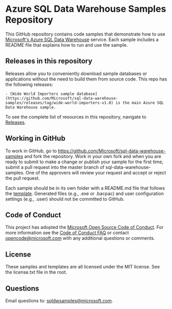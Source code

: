 # Azure SQL Data Warehouse Samples Repository

This GitHub repository contains code samples that demonstrate how to use [Microsoft's Azure SQL Data Warehouse](http://aka.ms/sqldw) service. Each sample includes a README file
that explains how to run and use the sample.

## Releases in this repository

Releases allow you to conveniently download sample databases or applications without the need to build them from source code. This repo has the following releases:

	- [Wide World Importers sample database](https://github.com/Microsoft/sql-data-warehouse-samples/releases/tag/wide-world-importers-v1.0) is the main Azure SQL Data Warehouse sample.

To see the complete list of resources in this repository, navigate to [Releases](https://github.com/Microsoft/sql-data-warehouse-samples/releases).

## Working in GitHub
To work in GitHub, go to https://github.com/Microsoft/sql-data-warehouse-samples and fork the repository. Work in your own fork and when you are ready to submit to make a change or publish your sample for the first time, submit a pull request into the master branch of sql-data-warehouse-samples. One of the approvers will review your request and accept or reject the pull request.

Each sample should be in its own folder with a README.md file that follows the [template](README_samples_template.md). Generated files (e.g., .exe or .bacpac) and user configuration settings (e.g., .user) should not be committed to GitHub.

## Code of Conduct
This project has adopted the [Microsoft Open Source Code of Conduct](https://opensource.microsoft.com/codeofconduct/). For more information see the [Code of Conduct FAQ](https://opensource.microsoft.com/codeofconduct/faq/) or contact [opencode@microsoft.com](mailto:opencode@microsoft.com) with any additional questions or comments.

## License
These samples and templates are all licensed under the MIT license. See the license.txt file in the root.

## Questions
Email questions to: [sqldwsamples@microsoft.com](mailto:sqldwsamples@microsoft.com).